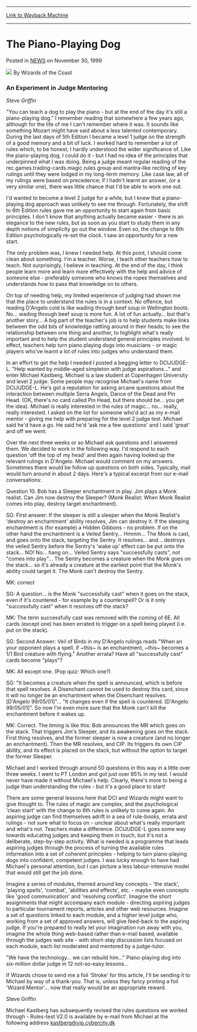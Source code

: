
---
[Link to Wayback Machine](https://web.archive.org/web/20210501184710/https://magic.wizards.com/en/articles/archive/piano-playing-dog-1999-11-30)

[_metadata_:author]:- "Wizards of the Coast"
[_metadata_:description]:- "An Experiment in Judge Mentoring Steve Griffin `You can teach a dog to play the piano - but at the end of the day it's still a piano-playing dog.` I remember reading that somewhere a few years ago, although for the life of me I can't remember where it was. It sounds like something Mozart might have said about a less talented contemporary. During the last days of 5th Edition I"
[_metadata_:generator]:- "Drupal 7 (http://drupal.org)"
[_metadata_:node]:- "937801"
[_metadata_:publish_date]:- "1999-11-30"
[_metadata_:source]:- "div-main-content"
[_metadata_:title]:- "The Piano-Playing Dog"
[_metadata_:wayback_capture_timestamp]:- "2021-05-01 18:47:10"
[_metadata_:wayback_raw_url]:- "https://web.archive.org/web/20210501184710id_/https://magic.wizards.com/en/articles/archive/piano-playing-dog-1999-11-30"
[_metadata_:wayback_url]:- "https://magic.wizards.com/en/articles/archive/piano-playing-dog-1999-11-30"
---


The Piano-Playing Dog
=====================



 Posted in [NEWS](/en/articles?source=MX_Nav2020)
 on November 30, 1999 






![](https://media.magic.wizards.com/styles/auth_small/public/images/person/wizards_author.jpg)
By Wizards of the Coast











### An Experiment in Judge Mentoring


*Steve Griffin*


"You can teach a dog to play the piano - but at the end of the day it's still a piano-playing dog." I remember reading that somewhere a few years ago, although for the life of me I can't remember where it was. It sounds like something Mozart might have said about a less talented contemporary. During the last days of 5th Edition I became a level 1 judge on the strength of a good memory and a bit of luck. I worked hard to remember a lot of rules which, to be honest, I hardly understood the wider significance of. Like the piano-playing dog, I could do it - but I had no idea of the principles that underpinned what I was doing. Being a judge meant regular reading of the rec.games.trading-cards.magic.rules group and mantra-like reciting of key rulings until they were lodged in my long-term memory. Like case law, all of my rulings were based on precedence; if I hadn't learnt an answer, (or a very similar one), there was little chance that I'd be able to work one out.


I'd wanted to become a level 2 judge for a while, but I knew that a piano-playing dog approach was unlikely to see me through. Fortunately, the shift to 6th Edition rules gave me an opportunity to start again from basic principles. I don't know that anything actually became easier - there is an elegance to the new rules, but as soon as you start to study them in any depth notions of simplicity go out the window. Even so, the change to 6th Edition psychologically re-set the clock. I saw an opportunity for a new start.


The only problem was, I knew I needed help. At this point, I should come clean about something. I'm a teacher. Worse, I teach other teachers how to teach. Not surprisingly, I believe in teaching. At the end of the day, I think people learn more and learn more effectively with the help and advice of someone else - preferably someone who knows the ropes themselves and understands how to pass that knowledge on to others.


On top of needing help, my limited experience of judging had shown me that the place to understand the rules is in a context. No offence, but reading D'Angelo cold is like wading through beef soup in Wellington boots. No... wading through beef soup is more fun. A lot of fun actually... but that's another story... A big part of the teacher's job is to help students make links between the odd bits of knowledge rattling around in their heads; to see the relationship between one thing and another, to highlight what's really important and to help the student understand general principles involved. In effect, teachers help turn piano playing dogs into musicians - or magic players who've learnt a lot of rules into judges who understand them.


In an effort to get the help I needed I posted a begging letter to DCIJUDGE-L. "Help wanted by middle-aged simpleton with judge aspirations..." and enter Michael Kastberg. Michael is a law student at Copenhagen University and level 2 judge. Some people may recognise Michael's name from DCIJUDGE-L. He's got a reputation for asking arcane questions about the interaction between multiple Serra Angels, Dance of the Dead and Pin Head. (OK, there's no card called Pin Head, but there should be... you get the idea). Michael is really interested in the rules of magic... no... really, really interested. I asked on the list for someone who'd act as my e-mail mentor - giving me help with preparing for the level 2 judge test. Michael said he'd have a go. He said he'd 'ask me a few questions' and I said 'great' and off we went.


Over the next three weeks or so Michael ask questions and I answered them. We decided to work in the following way. I'd respond to each question 'off the top of my head' and then again having looked up the relevant rulings in D'Angelo. Michael would comment on my answers. Sometimes there would be follow up questions on both sides. Typically, mail would turn around in about 2 days. Here's a typical excerpt from our e-mail conversations:


Question 10. Bob has a Sleeper enchantment in play. Jim plays a Monk realist. Can Jim now destroy the Sleeper? (Monk Realist: When Monk Realist comes into play, destroy target enchantment).


SG: First answer: If the sleeper is still a sleeper when the Monk Realist's 'destroy an enchantment' ability resolves, Jim can destroy it. If the sleeping enchantment is (for example) a Hidden Gibbons - no problem. If on the other hand the enchantment is a Veiled Sentry... Hmmm... The Monk is cast, and goes onto the stack, targeting the Sentry. It resolves... and... destroys the veiled Sentry before the Sentry's 'wake up' effect can be put onto the stack... NO! No... hang on... Veiled Sentry says "successfully casts", not "comes into play"... The Sentry becomes a creature when the Monk goes on the stack... so it's already a creature at the earliest point that the Monk's ability could target it. The Monk can't destroy the Sentry.


MK: correct


SG: A question... is the Monk "successfully cast" when it goes on the stack, even if it's countered - for example by a counterspell? Or is it only "successfully cast" when it resolves off the stack?


MK: The term successfully cast was removed with the coming of 6E. All cards (except one) has been errated to trigger on a spell being played (i.e. put on the stack).


SG: Second Answer: Veil of Birds in my D'Angelo rulings reads "When an your opponent plays a spell, if ~this~ is an enchantment, ~this~ becomes a 1/1 Bird creature with flying." Another errata? Have all "successfully cast" cards become "plays"?


MK: All except one. (Pop quiz: Which one?)


SG: "It becomes a creature when the spell is announced, which is before that spell resolves. A Disenchant cannot be used to destroy this card, since it will no longer be an enchantment when the Disenchant resolves. [D'Angelo 99/05/01]"... "It changes even if the spell is countered. [D'Angelo 99/05/01]". So now I'm even more sure that the Monk can't kill the enchantment before it wakes up.


MK: Correct. The timing is like this: Bob announces the MR which goes on the stack. That triggers Jim's Sleeper, and its awakening goes on the stack. First thing resolves, and the former sleeper is now a creature (and no longer an enchantment). Then the MR resolves, and CIP. Its triggers its own CIP ability, and its effect is placed on the stack, but without the option to target the former Sleeper.


Michael and I worked through around 50 questions in this way in a little over three weeks. I went to PT London and got just over 95% in my test. I would never have made it without Michael's help. Clearly, there's more to being a judge than understanding the rules - but it's a good place to start!


There are some general lessons here that DCI and Wizards might want to give thought to. The rules of magic are complex, and the psychological 'clean start' with the change to 6th rules is unlikely to come again. An aspiring judge can find themselves adrift in a sea of rule-books, errata and rulings - not sure what to focus on - unclear about what's really important and what's not. Teachers make a difference. DCIJUDGE-L goes some way towards educating judges and keeping them in touch, but it's not a deliberate, step-by-step activity. What is needed is a programme that leads aspiring judges through the process of turning the available rules information into a set of coherent principles - helping to turn piano-playing dogs into confident, competent judges. I was lucky enough to have had Michael's personal attention, but I can picture a less labour-intensive model that would still get the job done.


Imagine a series of modules, themed around key concepts - 'the stack', 'playing spells', 'combat', 'abilities and effects', etc. - maybe even concepts like 'good communication' and 'resolving conflict'. Imagine the short assignments that might accompany each module - directing aspiring judges to particular tournament reports, articles and other web resources. Imagine a set of questions linked to each module, and a higher level judge who, working from a set of approved answers, will give feed-back to the aspiring judge. If you're prepared to really let your imagination run away with you, imagine the whole thing web-based rather than e-mail based, available through the judges web site - with short-stay discussion lists focused on each module, each list moderated and mentored by a judge-tutor.


"We have the technology... we can rebuild him..." Piano-playing dog into six-million dollar judge in 12 not-so-easy lessons...


If Wizards chose to send me a foil 'Stroke' for this article, I'll be sending it to Michael by way of a thank-you. That is, unless they fancy printing a foil 'Wizard Mentor'... now that really would be an appropriate reward.


Steve Griffin


Michael Kastberg has subsequently revised the rules questions we worked through - Rules-test V2.0 is available by e-mail from Michael at the following address [kastberg@vip.cybercity.dk](mailto:kastberg@vip.cybercity.dk)







